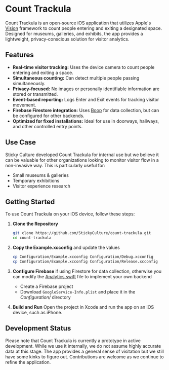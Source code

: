 # Count Trackula

Count Trackula is an open-source iOS application that utilizes Apple's [Vision](https://developer.apple.com/documentation/vision) framework to count people entering and exiting a designated space. Designed for museums, galleries, and exhibits, the app provides a lightweight, privacy-conscious solution for visitor analytics.

## Features

- **Real-time visitor tracking:** Uses the device camera to count people entering and exiting a space.
- **Simultaneous counting:** Can detect multiple people passing simultaneously.
- **Privacy-focused:** No images or personally identifiable information are stored or transmitted.
- **Event-based reporting:** Logs Enter and Exit events for tracking visitor movement.
- **Firebase Firestore integration:** Uses [Boop](https://github.com/StickyCulture/boop) for data collection, but can be configured for other backends.
- **Optimized for fixed installations:** Ideal for use in doorways, hallways, and other controlled entry points.

## Use Case

Sticky Culture developed Count Trackula for internal use but we believe it can be valuable for other organizations looking to monitor visitor flow in a non-invasive way. This is particularly useful for:

- Small museums & galleries
- Temporary exhibitions
- Visitor experience research

## Getting Started

To use Count Trackula on your iOS device, follow these steps:

1. **Clone the Repository**
   ```sh
   git clone https://github.com/StickyCulture/count-trackula.git
   cd count-trackula
   ```

2. **Copy the Example.xcconfig** and update the values
   ```sh
   cp Configuration/Example.xcconfig Configuration/Debug.xcconfig
   cp Configuration/Example.xcconfig Configuration/Release.xcconfig
   ```

3. **Configure Firebase** if using Firestore for data collection, otherwise you can modify the [Analytics.swift](CountTrackula/Common/Analytics.swift) file to implement your own backend
   - Create a Firebase project
   - Download `GoogleService-Info.plist` and place it in the _Configuration/_ directory

4. **Build and Run**
   Open the project in Xcode and run the app on an iOS device, such as iPhone.

## Development Status

Please note that Count Trackula is currently a prototype in active development. While we use it internally, we do not assume highly accurate data at this stage. The app provides a general sense of visitation but we still have some kinks to figure out. Contributions are welcome as we continue to refine the application.